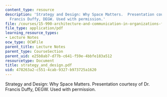 ```yaml
---
content_type: resource
description: 'Strategy and Design: Why Space Matters.  Presentation courtesy of Dr.
  Francis Duffy, DEGW. Used with permission.'
file: /courses/15-990-architecture-and-communication-in-organizations-fall-2003/478263a2c5514cab9327b973725a1620_strategy_and_design.pdf
file_type: application/pdf
learning_resource_types:
- Lecture Notes
ocw_type: OCWFile
parent_title: Lecture Notes
parent_type: CourseSection
parent_uid: e25b8ab7-d77b-c641-f59e-4bbfe183a512
resourcetype: Document
title: strategy_and_design.pdf
uid: 478263a2-c551-4cab-9327-b973725a1620
---
```

Strategy and Design: Why Space Matters.  Presentation courtesy of Dr. Francis Duffy, DEGW. Used with permission.

